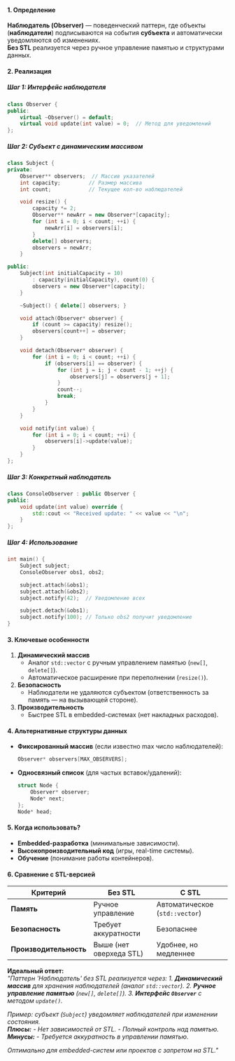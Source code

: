 #### **1. Определение**  
**Наблюдатель (Observer)** — поведенческий паттерн, где объекты (**наблюдатели**) подписываются на события **субъекта** и автоматически уведомляются об изменениях.  
**Без STL** реализуется через ручное управление памятью и структурами данных.

#### **2. Реализация**

##### **Шаг 1: Интерфейс наблюдателя**
```cpp
class Observer {
public:
    virtual ~Observer() = default;
    virtual void update(int value) = 0;  // Метод для уведомлений
};
```

##### **Шаг 2: Субъект с динамическим массивом**
```cpp
class Subject {
private:
    Observer** observers;  // Массив указателей
    int capacity;         // Размер массива
    int count;            // Текущее кол-во наблюдателей

    void resize() {
        capacity *= 2;
        Observer** newArr = new Observer*[capacity];
        for (int i = 0; i < count; ++i) {
            newArr[i] = observers[i];
        }
        delete[] observers;
        observers = newArr;
    }

public:
    Subject(int initialCapacity = 10) 
        : capacity(initialCapacity), count(0) {
        observers = new Observer*[capacity];
    }

    ~Subject() { delete[] observers; }

    void attach(Observer* observer) {
        if (count >= capacity) resize();
        observers[count++] = observer;
    }

    void detach(Observer* observer) {
        for (int i = 0; i < count; ++i) {
            if (observers[i] == observer) {
                for (int j = i; j < count - 1; ++j) {
                    observers[j] = observers[j + 1];
                }
                count--;
                break;
            }
        }
    }

    void notify(int value) {
        for (int i = 0; i < count; ++i) {
            observers[i]->update(value);
        }
    }
};
```

##### **Шаг 3: Конкретный наблюдатель**
```cpp
class ConsoleObserver : public Observer {
public:
    void update(int value) override {
        std::cout << "Received update: " << value << "\n";
    }
};
```

##### **Шаг 4: Использование**
```cpp
int main() {
    Subject subject;
    ConsoleObserver obs1, obs2;

    subject.attach(&obs1);
    subject.attach(&obs2);
    subject.notify(42);  // Уведомление всех

    subject.detach(&obs1);
    subject.notify(100); // Только obs2 получит уведомление
}
```

#### **3. Ключевые особенности**
1. **Динамический массив**  
   - Аналог `std::vector` с ручным управлением памятью (`new[]`, `delete[]`).  
   - Автоматическое расширение при переполнении (`resize()`).  
2. **Безопасность**  
   - Наблюдатели не удаляются субъектом (ответственность за память — на вызывающей стороне).  
3. **Производительность**  
   - Быстрее STL в embedded-системах (нет накладных расходов).  

#### **4. Альтернативные структуры данных**
- **Фиксированный массив** (если известно max число наблюдателей):  
  ```cpp
  Observer* observers[MAX_OBSERVERS];
  ```
- **Односвязный список** (для частых вставок/удалений):  
  ```cpp
  struct Node {
      Observer* observer;
      Node* next;
  };
  Node* head;
  ```

#### **5. Когда использовать?**  
- **Embedded-разработка** (минимальные зависимости).  
- **Высокопроизводительный код** (игры, real-time системы).  
- **Обучение** (понимание работы контейнеров).  

#### **6. Сравнение с STL-версией**

| **Критерий**       | **Без STL**                     | **С STL**                     |
|--------------------|--------------------------------|-------------------------------|
| **Память**         | Ручное управление              | Автоматическое (`std::vector`) |
| **Безопасность**   | Требует аккуратности           | Безопаснее                    |
| **Производительность** | Выше (нет оверхеда STL)    | Удобнее, но медленнее         |

**Идеальный ответ:**  
*"Паттерн 'Наблюдатель' без STL реализуется через:*
*1. **Динамический массив** для хранения наблюдателей (аналог `std::vector`).* 
*2. **Ручное управление памятью** (`new[]`, `delete[]`).*
*3. **Интерфейс `Observer`** с методом `update()`.*

*Пример: субъект (`Subject`) уведомляет наблюдателей при изменении состояния.  
**Плюсы:***
*- Нет зависимостей от STL.*
*- Полный контроль над памятью.*
***Минусы:***
*- Требуется аккуратность в управлении памятью.*

*Оптимально для embedded-систем или проектов с запретом на STL."*